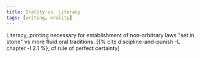 ```yaml
---
title: Orality vs. Literacy
tags: [writing, orality]
---
```


Literacy, printing necessary for establishment of non-arbitrary laws "set in
stone" vs more fluid oral traditions. [{% cite discipline-and-punish -L chapter -l 2.1 %}, cf rule of perfect certainty]
